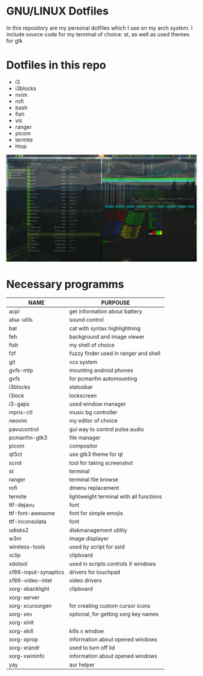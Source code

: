 # GNU/LINUX Dotfiles

In this repository are my personal dotfiles which I use on my arch system.
I include source code for my terminal of choice: st, as well as used themes for gtk

# Dotfiles in this repo
+ i3
+ i3blocks
+ nvim
+ rofi
+ bash
+ fish
+ vlc
+ ranger
+ picom
+ termite
+ htop

![screenshot](screenshot.png)

# Necessary programms
| NAME                     | PURPOUSE                                    |
|--------------------------|---------------------------------------------|
| acpi                     | get information about battery               |
| alsa-utils               | sound control                               |
| bat                      | cat with syntax highlightning               |
| feh                      | background and image viewer                 |
| fish                     | my shell of choice                          |
| fzf                      | fuzzy finder used in ranger and shell       |
| git                      | vcs system                                  |
| gvfs-mtp                 | mounting android phones                     |
| gvfs                     | for pcmanfm automounting                    |
| i3blocks                 | statusbar                                   |
| i3lock                   | lockscreen                                  |
| i3-gaps                  | used window manager                         |
| mpris-ctl                | music bg controller                         |
| neovim                   | my editor of choice                         |
| pavucontrol              | gui way to control pulse audio              |
| pcmanfm-gtk3             | file manager                                |
| picom                    | compositor                                  |
| qt5ct                    | use gtk3 theme for qt                       |
| scrot                    | tool for taking screenshot                  |
| st                       | terminal                                    |
| ranger                   | terminal file browse                        |
| rofi                     | dmenu replacement                           |
| termite                  | lightweight terminal with all functions     |
| ttf-dejavu               | font                                        |
| ttf-font-awesome         | font for simple emojis                      |
| ttf-inconsolata          | font                                        |
| udisks2                  | diskmanagement utility                      |
| w3m                      | image displayer                             |
| wireless-tools           | used by script for ssid                     |
| xclip                    | clipboard                                   |
| xdotool                  | used in scripts controls X windows          |
| xf86-input-synaptics     | drivers for touchpad                        |
| xf86-video-intel         | video drivers                               |
| xorg-xbacklight          | clipboard                                   |
| xorg-server              |                                             |
| xorg-xcursorgen          | for creating custom cursor icons            |
| xorg-xev                 | optional, for getting xorg key names        |
| xorg-xinit               |                                             |
| xorg-xkill               | kills x window                              |
| xorg-xprop               | information about opened windows            |
| xorg-xrandr              | used to turn off lid                        |
| xorg-xwininfo            | information about opened windows            |
| yay                      | aur helper                                  |

